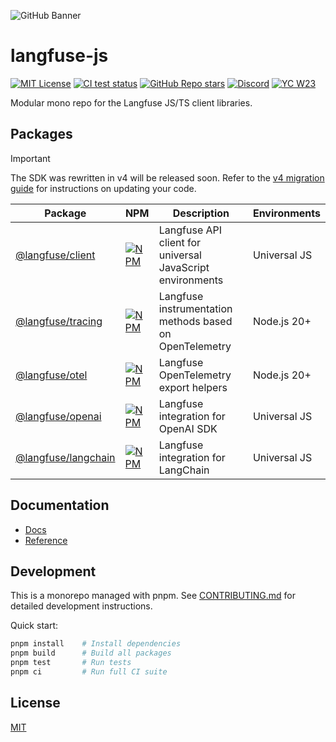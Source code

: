 ![GitHub Banner](https://github.com/langfuse/langfuse-js/assets/2834609/d1613347-445f-4e91-9e84-428fda9c3659)

# langfuse-js

[![MIT License](https://img.shields.io/badge/License-MIT-red.svg?style=flat-square)](https://opensource.org/licenses/MIT)
[![CI test status](https://img.shields.io/github/actions/workflow/status/langfuse/langfuse-js/ci.yml?style=flat-square&label=All%20tests)](https://github.com/langfuse/langfuse-js/actions/workflows/ci.yml?query=branch%3Amain)
[![GitHub Repo stars](https://img.shields.io/github/stars/langfuse/langfuse?style=flat-square&logo=GitHub&label=langfuse%2Flangfuse)](https://github.com/langfuse/langfuse)
[![Discord](https://img.shields.io/discord/1111061815649124414?style=flat-square&logo=Discord&logoColor=white&label=Discord&color=%23434EE4)](https://discord.gg/7NXusRtqYU)
[![YC W23](https://img.shields.io/badge/Y%20Combinator-W23-orange?style=flat-square)](https://www.ycombinator.com/companies/langfuse)

Modular mono repo for the Langfuse JS/TS client libraries.

## Packages

> [!IMPORTANT]
> The SDK was rewritten in v4 will be released soon. Refer to the [v4 migration guide](https://langfuse-docs-git-add-js-sdk-v4-docs-langfuse.vercel.app/docs/observability/sdk/typescript/upgrade-path) for instructions on updating your code.

| Package                                     | NPM                                                                                                               | Description                                               | Environments |
| ------------------------------------------- | ----------------------------------------------------------------------------------------------------------------- | --------------------------------------------------------- | ------------ |
| [@langfuse/client](./packages/client)       | [![NPM](https://img.shields.io/npm/v/@langfuse/client.svg)](https://www.npmjs.com/package/@langfuse/client)       | Langfuse API client for universal JavaScript environments | Universal JS |
| [@langfuse/tracing](./packages/tracing)     | [![NPM](https://img.shields.io/npm/v/@langfuse/tracing.svg)](https://www.npmjs.com/package/@langfuse/tracing)     | Langfuse instrumentation methods based on OpenTelemetry   | Node.js 20+  |
| [@langfuse/otel](./packages/otel)           | [![NPM](https://img.shields.io/npm/v/@langfuse/otel.svg)](https://www.npmjs.com/package/@langfuse/otel)           | Langfuse OpenTelemetry export helpers                     | Node.js 20+  |
| [@langfuse/openai](./packages/openai)       | [![NPM](https://img.shields.io/npm/v/@langfuse/openai.svg)](https://www.npmjs.com/package/@langfuse/openai)       | Langfuse integration for OpenAI SDK                       | Universal JS |
| [@langfuse/langchain](./packages/langchain) | [![NPM](https://img.shields.io/npm/v/@langfuse/langchain.svg)](https://www.npmjs.com/package/@langfuse/langchain) | Langfuse integration for LangChain                        | Universal JS |

## Documentation

- [Docs](https://langfuse-docs-git-add-js-sdk-v4-docs-langfuse.vercel.app/docs/observability/sdk/typescript/overview)
- [Reference](https://langfuse-js-git-main-langfuse.vercel.app/)

## Development

This is a monorepo managed with pnpm. See [CONTRIBUTING.md](./CONTRIBUTING.md) for detailed development instructions.

Quick start:

```bash
pnpm install    # Install dependencies
pnpm build      # Build all packages
pnpm test       # Run tests
pnpm ci         # Run full CI suite
```

## License

[MIT](LICENSE)

